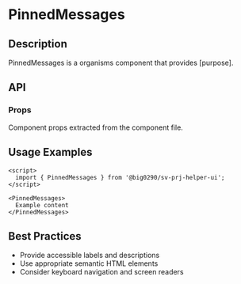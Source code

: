 # PinnedMessages

## Description

PinnedMessages is a organisms component that provides [purpose].

## API

### Props

Component props extracted from the component file.

## Usage Examples

```svelte
<script>
  import { PinnedMessages } from '@big0290/sv-prj-helper-ui';
</script>

<PinnedMessages>
  Example content
</PinnedMessages>
```

## Best Practices

- Provide accessible labels and descriptions
- Use appropriate semantic HTML elements
- Consider keyboard navigation and screen readers
